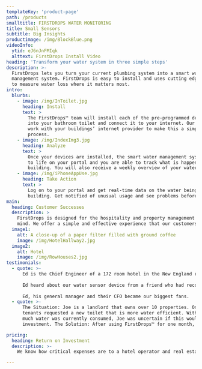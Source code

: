 ```yaml
---
templateKey: 'product-page'
path: /products
smalltitle: FIRSTDROPS WATER MONITORING
title: Small Sensors
subtitle: Big Insights
productimage: /img/BlockBlue.png
videoInfo:
  ytid: eJ6nJnFMIqk
  alttext: FirstDrops Install Video
heading: 'Transform your water system in three simple steps'
description: >-
  FirstDrops lets you turn your current plumbing system into a smart water 
  management system. FirstDrops is easy to install and uses cutting edge techniques
  to measure water loss where it matters most. 
intro:
  blurbs:
    - image: /img/InToilet.jpg 
      heading: Install
      text: >
        The FirstDrops™ team will install each of the pre-programmed devices 
        into your bathroom toilet and connect it to your internet. Our team will
        work with your buildings’ internet provider to make this a simple and easy
        process.
    - image: /img/IndexImg3.jpg
      heading: Analyze
      text: >
        Once your devices are installed, the smart water management system comes 
        to life on your portal and you are able to track what is happening in your
        building. You will also receive a weekly overview of your water consumption.
    - image: /img/iPhoneAppUse.jpg
      heading: Take Action
      text: >
        Log on to your portal and get real-time data on the water being used in your 
        building. Get notified of unusual usage and see problems before they happen.
main:
  heading: Customer Successes
  description: >
    FirstDrops is designed for the hospitality and property management industry in
    mind. We offer a simple and effective experience that our customers love.
  image1:
    alt: A close-up of a paper filter filled with ground coffee
    image: /img/HotelHallway2.jpg
  image2:
    alt: Hotel
    image: /img/RowHouses2.jpg
testimonials:
  - quote: >-
      Ed is the Chief Engineer of a 172 room hotel in the New England region. 
      
      Ed heard about our water sensor device from a friend who had recommended our device. Ed was interested in anything that could help his workload as he was overwhelmed and needed better tools. We were a better tool. Ed invited us to demo install 20 units across five floors. It took us 45 minutes during room turnover and he was up and running. In the first month, we found two water loss events that convinced him that we were the tool he was looking for. On a weekend of a college sporting event, we received alerts from our devices that caused us to call Ed at 4:30 AM on a Saturday morning. For the prior 10 hours, the toilet in the Presidential Suite on the top floor was pouring water at a very high rate, costing almost $36.00 per day! The broken unit consumed about 1,000 gal between the time that we called Ed and he was able to see the room. The average water consumption of the other 19 rooms over this period was 12 gal. When our team went to take a look, we found that the toilet was broken with the inline valve trying to stop it from leaking on the floor. While most of it was going down the overflow tube, it would have gone undetected for a week or two until someone found it, or worse, the water hitting the floor could have seeped into rooms below.
      
      Ed, his general manager and their CFO became our biggest fans.
  - quote: >-
      The Situation: Joe is a landlord that owns over 10 properties. One of Joe’s
      tenants requested a new toilet that is more water efficient. Without knowing how 
      much water was currently consumed, Joe was uncertain if this would be a worthwhile 
      investment. The Solution: After using FirstDrops™ for one month, he was easily able to see that the tenant was using an average of 59 gallons of water, about $1, each day in one fixture. After this, he made the decision to upgrade to a more efficient toilet as the payback was about 20 months. It was clearly a good investment.

pricing:
  heading: Return on Investment
  description: >-
    We know how critical expenses are to a hotel operator and real estate manager. We would like to share what we have learned and help you estimate whether our solution is a good fit for you. We can estimate your ROI and payback in just a few minutes. We are happy to discuss it with you further for a more detailed analysis. We know your ROI and Operating Margin matter. The blended ROI is between 4-18 months. We improve the Operating Margin enough to notice on the bottom line. Contact us for more information. 

---
```

